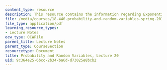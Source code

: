 ```yaml
---
content_type: resource
description: This resource contains the information regarding Exponential random variables.
file: /media/courses/18-440-probability-and-random-variables-spring-2014/9c364e256bcc2b34ba6dd73025e8bcb2_MIT18_440S14_Lecture20.pdf
file_type: application/pdf
learning_resource_types:
- Lecture Notes
ocw_type: OCWFile
parent_title: Lecture Notes
parent_type: CourseSection
resourcetype: Document
title: Probability and Random Variables, Lecture 20
uid: 9c364e25-6bcc-2b34-ba6d-d73025e8bcb2
---
```

